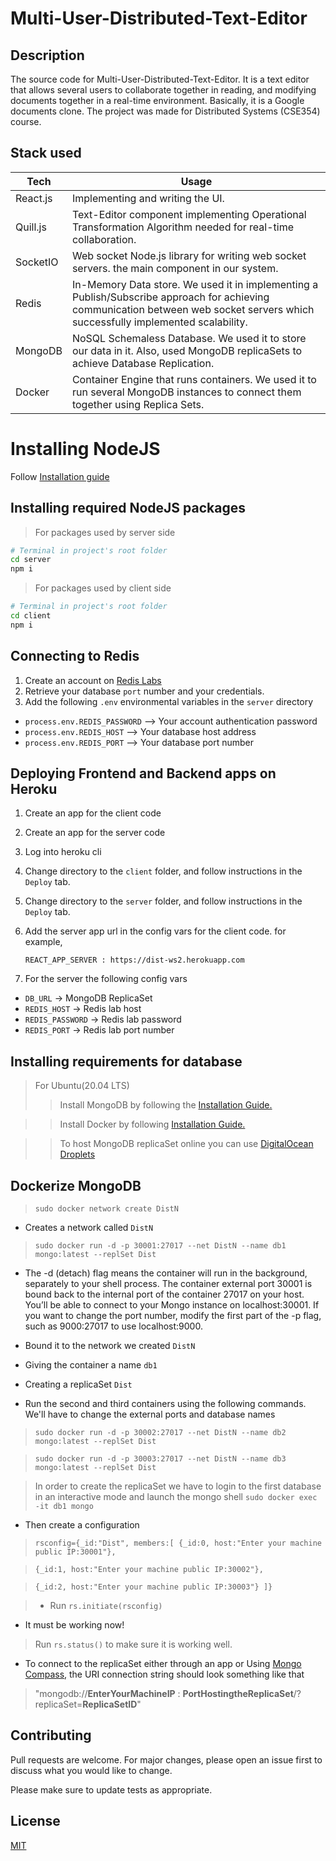 # Multi-User-Distributed-Text-Editor
## Description

The source code for Multi-User-Distributed-Text-Editor. It is a text editor that allows several users to collaborate together in reading, and modifying documents together in a real-time environment. Basically, it is a Google documents clone. The project was made for Distributed Systems (CSE354) course.

## Stack used

| Tech     | Usage                                                                                                                                                                            |
|----------|----------------------------------------------------------------------------------------------------------------------------------------------------------------------------------|
| React.js | Implementing and writing the UI.                                                                                                                                                 |
| Quill.js | Text-Editor component implementing Operational Transformation Algorithm needed for real-time collaboration.                                                                      |
| SocketIO | Web socket Node.js library for writing web socket servers. the main  component in our system.                                                                                    |
| Redis    | In-Memory Data store. We used it in implementing a Publish/Subscribe approach for achieving communication between web socket servers which successfully implemented scalability. |
| MongoDB  | NoSQL Schemaless Database. We used it to store our data in it. Also, used MongoDB replicaSets to achieve Database Replication.                                                   |
| Docker   | Container Engine that runs containers. We used it to run several MongoDB instances to connect them together using Replica Sets.                                                  |

# Installing NodeJS
 Follow [Installation guide](https://nodejs.dev/learn/how-to-install-nodejs)
## Installing required NodeJS packages
> For packages used by server side
```bash
# Terminal in project's root folder
cd server
npm i
```
> For packages used by client side 
```bash
# Terminal in project's root folder
cd client
npm i
``` 
## Connecting to Redis
1. Create an account on [Redis Labs](https://app.redislabs.com/)
2. Retrieve your database `port` number and your credentials.
3. Add the following `.env` environmental variables in the `server` directory
- `process.env.REDIS_PASSWORD` --> Your account authentication password
- `process.env.REDIS_HOST` --> Your database host address
- `process.env.REDIS_PORT` --> Your database port number


## Deploying Frontend and Backend apps on Heroku

1. Create an app for the client code
2. Create an app for the server code
3. Log into heroku cli
4. Change directory to the `client` folder, and follow instructions in the `Deploy` tab.
5. Change directory to the `server` folder, and follow instructions in the `Deploy` tab.
6. Add the server app url in the config vars for the client code. for example,
      ```
      REACT_APP_SERVER : https://dist-ws2.herokuapp.com
      ```

6. For the server the following config vars
- `DB_URL` -> MongoDB ReplicaSet
- `REDIS_HOST` -> Redis lab host
- `REDIS_PASSWORD` -> Redis lab password
- `REDIS_PORT` -> Redis lab port number



## Installing requirements for database
> For Ubuntu(20.04 LTS)
> > Install MongoDB by following the [Installation Guide.](https://www.mongodb.com/docs/manual/tutorial/install-mongodb-on-ubuntu/)

> > Install Docker by following [Installation Guide.](https://docs.docker.com/engine/install/ubuntu/)

> > To host MongoDB replicaSet online you can use [DigitalOcean Droplets](https://cloud.digitalocean.com/welcome)

## Dockerize MongoDB

> `sudo docker network create DistN`
- Creates a network called `DistN`


>`sudo docker run -d -p 30001:27017 --net DistN --name db1 mongo:latest --replSet Dist`

- The -d (detach) flag means the container will run in the background, separately to your shell process.
The container external port 30001 is bound back to the internal port of the container 27017 on your host. You’ll be able to connect to your Mongo instance on localhost:30001. If you want to change the port number, modify the first part of the -p flag, such as 9000:27017 to use localhost:9000.

- Bound it to the network we created `DistN`
- Giving the container  a name `db1`
- Creating a replicaSet `Dist`

- Run the second and third containers using the following commands. We'll have to change the external ports and database names

>`sudo docker run -d -p 30002:27017 --net DistN --name db2 mongo:latest --replSet Dist`

>`sudo docker run -d -p 30003:27017 --net DistN --name db3 mongo:latest --replSet Dist`

>In order to create the replicaSet we have to login to the first database in an interactive mode and launch the mongo shell
`sudo docker exec -it db1 mongo`

 - Then create a configuration

>`rsconfig={_id:"Dist",
members:[
{_id:0, host:"Enter your machine public IP:30001"},`

>`{_id:1, host:"Enter your machine public IP:30002"},`

>`{_id:2, host:"Enter your machine public IP:30003"}
]}`

> * Run `rs.initiate(rsconfig)`
* It must be working now!
> Run `rs.status()` to make sure it is working well.

* To connect to the replicaSet either through an app or Using [Mongo Compass](https://www.mongodb.com/try/download/compass), the URI connection string should look something like that 
>"mongodb://**EnterYourMachineIP** : **PortHostingtheReplicaSet**/?replicaSet=**ReplicaSetID**"

## Contributing
Pull requests are welcome. For major changes, please open an issue first to discuss what you would like to change.

Please make sure to update tests as appropriate.

## License
[MIT](https://choosealicense.com/licenses/mit/)
